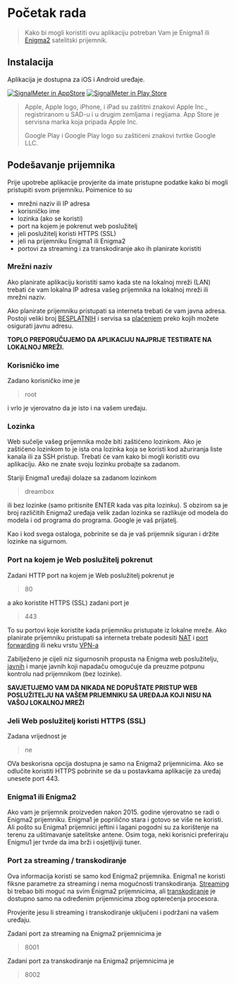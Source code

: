 # Početak rada

> Kako bi mogli koristiti ovu aplikaciju potreban Vam je Enigma1 ili [Enigma2](https://kodi.wiki/view/Enigma2) satelitski prijemnik.



## Instalacija
Aplikacija je dostupna za iOS i Android uređaje.

[![SignalMeter in AppStore](https://raw.githubusercontent.com/shaxxx/Signalmeter2/master/docs/appstore.png)](https://apps.apple.com/us/app/enigma-signal-meter/id1479557163?l=hr&ls=1)
[![SignalMeter in Play Store](https://raw.githubusercontent.com/shaxxx/Signalmeter2/master/docs/play.png)](https://play.google.com/store/apps/details?id=com.krkadoni.app.signalmeter)

>  Apple, Apple logo, iPhone, i iPad su zaštitni znakovi Apple Inc., registriranom u SAD-u i u drugim zemljama i regijama. App Store je servisna marka koja pripada Apple Inc. 
>  
> Google Play i Google Play logo su zaštićeni znakovi tvrtke Google LLC.

## Podešavanje prijemnika
Prije upotrebe aplikacije provjerite da imate pristupne podatke kako bi mogli pristupiti svom prijemniku. Poimenice to su

- mrežni naziv ili IP adresa
- korisničko ime
- lozinka (ako se koristi)
- port na kojem je pokrenut web poslužitelj
- jeli poslužitelj koristi HTTPS (SSL)
- jeli na prijemniku Enigma1 ili Enigma2
- portovi za streaming i za transkodiranje ako ih planirate koristiti

### Mrežni naziv
Ako planirate aplikaciju koristiti samo kada ste na lokalnoj mreži (LAN) trebati će vam lokalna IP adresa vašeg prijemnika na lokalnoj mreži ili mrežni naziv.

Ako planirate prijemniku pristupati sa interneta trebati će vam javna adresa. Postoji veliki broj [BESPLATNIH](http://freedns.afraid.org/) i servisa sa [plaćenjem](https://www.noip.com/) preko kojih možete osigurati javnu adresu. 

**TOPLO PREPORUČUJEMO DA APLIKACIJU NAJPRIJE TESTIRATE NA LOKALNOJ MREŽI.**

### Korisničko ime

Zadano korisničko ime je
> root

i vrlo je vjerovatno da je isto i na vašem uređaju.

### Lozinka
Web sučelje vašeg prijemnika može biti zaštićeno lozinkom. Ako je zaštićeno lozinkom to je ista ona lozinka koja se koristi kod ažuriranja liste kanala ili za SSH pristup. Trebati će vam kako bi mogli koristiti ovu aplikaciju. Ako ne znate svoju lozinku probajte sa zadanom.

Stariji Enigma1 uređaji dolaze sa zadanom lozinkom
> dreambox

ili bez lozinke (samo pritisnite ENTER kada vas pita lozinku).
S obzirom sa je broj različitih Enigma2 uređaja velik zadan lozinka se razlikuje od modela do modela i od programa do programa. Google je vaš prijatelj.

Kao i kod svega ostaloga, pobrinite se da je vaš prijemnik siguran i držite lozinke na sigurnom.

### Port na kojem je Web poslužitelj pokrenut

Zadani HTTP port  na kojem je Web poslužitelj pokrenut je
> 80

a ako koristite HTTPS (SSL) zadani port je
> 443

To su portovi koje koristite kada prijemniku pristupate iz lokalne mreže. Ako planirate prijemniku pristupati sa interneta trebate podesiti [NAT](https://en.wikipedia.org/wiki/Network_address_translation) i [port forwarding](https://en.wikipedia.org/wiki/Port_forwarding) ili neku vrstu [VPN-a](https://en.wikipedia.org/wiki/Virtual_private_network)

Zabilježeno je cijeli niz sigurnosnih propusta na Enigma web poslužitelju, [javnih](https://www.cvedetails.com/vulnerability-list/vendor_id-16623/product_id-38482/Openwebif-Project-Openwebif.html) i manje javnih koji napadaču omogućuje da preuzme potpunu kontrolu nad prijemnikom (bez lozinke).

**SAVJETUJEMO VAM DA NIKADA NE DOPUŠTATE PRISTUP WEB POSLUŽITELJU NA VAŠEM PRIJEMNIKU SA UREĐAJA KOJI NISU NA VAŠOJ LOKALNOJ MREŽI**

### Jeli Web poslužitelj koristi HTTPS (SSL)

Zadana vrijednost je
> ne

OVa beskorisna opcija dostupna je samo na Enigma2 prijemnicima. Ako se odlučite koristiti HTTPS pobrinite se da u postavkama aplikacije za uređaj unesete port 443. 


### Enigma1 ili Enigma2

Ako vam je prijemnik proizveden nakon 2015. godine vjerovatno se radi o Enigma2 prijemniku. Enigma1 je poprilično stara i gotovo se više ne koristi. Ali pošto su Enigma1 prijemnici jeftini i lagani pogodni su za korištenje na terenu za uštimavanje satelitske antene. Osim toga, neki korisnici preferiraju Enigmu1 jer tvrde da ima brži i osjetljiviji tuner.

### Port za streaming / transkodiranje

Ova informacija koristi se samo kod Enigma2 prijemnika. Enigma1 ne koristi fiksne parametre za streaming i nema mogućnosti transkodiranja. [Streaming](https://en.wikipedia.org/wiki/Streaming_media) bi trebao biti moguć na svim Enigma2 prijemnicima, ali [transkodiranje](https://en.wikipedia.org/wiki/Transcoding) je dostupno samo na određenim prijemnicima zbog opterećenja procesora.

Provjerite jesu li streaming i transkodiranje uključeni i podržani na vašem uređaju.

Zadani port za streaming na Enigma2 prijemnicima je
> 8001

Zadani port za transkodiranje na Enigma2 prijemnicima je
>8002



